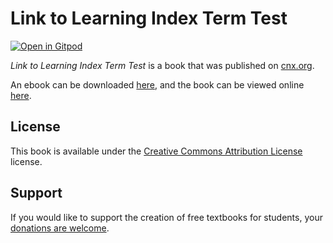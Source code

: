 # Link to Learning Index Term Test

[![Open in Gitpod](https://gitpod.io/button/open-in-gitpod.svg)](https://gitpod.io/from-referrer/)

_Link to Learning Index Term Test_ is a book that was published on [cnx.org](https://cnx.org/).

An ebook can be downloaded [here](https://github.com/cnx-user-books/cnxbook-link-to-learning-index-term-test/releases/latest), and the book can be viewed online [here](https://github.com/cnx-user-books/cnxbook-link-to-learning-index-term-test/releases/latest).

## License
This book is available under the [Creative Commons Attribution License](./LICENSE) license.

## Support
If you would like to support the creation of free textbooks for students, your [donations are welcome](https://riceconnect.rice.edu/donation/support-openstax-banner).
